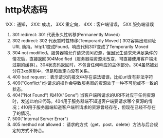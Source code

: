 
# http状态码

1XX：通知，
2XX: 成功，
3XX 重定向，
4XX：客户端错误，
5XX 服务端错误

1. 301 redirect: 301 代表永久性转移(Permanently Moved)
2. 302 redirect: 302 代表暂时性转移(Temporarily Moved ) 302容易出现网址URL 劫持。http1.1变成Found，响应代码307变成了Temporarily Moved
3. 304 not modified。服务器端允许请求访问资源，但因发生请求未满足条件的情况后，直接返回304Modified（服务器端资源未改变，可直接使用客户端未过期的缓存）。304状态码返回时，不包含任何响应的主体部分。304虽然被划分在3xx类别中，但是和重定向没有关系。
4. 400 bad request：表示请求的报文中存在语法错误，比如url含有非法字符
5. 409("Conflict")你请求的操作会导致服务器的资源处于一种不可能或不一致的状态。
6. 404("Not Found") 和410("Gone")
当客户端所请求的URI不对应于任何资源时，发送此响应代码。404用于服务器端不知道客户端要请求哪个资源的情况；410用于服务器端知道客户端所请求的资源曾经存在，但现在已经不存在了的情况。
7. 500("Internal Server Error")
8. 405 method not allowed：  请求的方式（get、post、delete）方法与后台规定的方式不符合。
